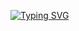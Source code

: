 [![Typing SVG](https://readme-typing-svg.demolab.com?font=Press+Start+2P&size=30&pause=2000&color=E4A61D&center=true&vCenter=true&random=false&width=1100&height=110&lines=iOS+developer)](https://git.io/typing-svg)

<!--
**bulaatt/bulaatt** is a ✨ _special_ ✨ repository because its `README.md` (this file) appears on your GitHub profile.

Here are some ideas to get you started:

- 🔭 I’m currently working on ...
- 🌱 I’m currently learning ...
- 👯 I’m looking to collaborate on ...
- 🤔 I’m looking for help with ...
- 💬 Ask me about ...
- 📫 How to reach me: ...
- 😄 Pronouns: ...
- ⚡ Fun fact: ...

-->
